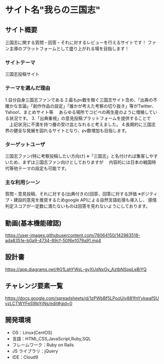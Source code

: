 # サイト名"我らの三国志"

## サイト概要

三国志に関する質問・回答・それに対するレビューを行えるサイトです！
ファン主導のプラットフォームとして盛り上がれる場を目指します！

### サイトテーマ
三国志投稿サイト

### テーマを選んだ理由
1.自分自身三国志ファンである
2.最もpv数を稼ぐ三国志サイト含め、「出典の不確かな言論」「創作作品の設定」「誰かが考えた考察の切り抜き」等がTwitter、Yahoo!、まとめサイト等
　あらゆる場所でコピペの再生産のように増殖している状況です。
3.「出典重視」の意見投稿プラットフォームを提供することで
　上記状況に不満を持つ層の受け皿となれると考えました。
4.長期的に三国志界の健全な発展を図れるサイトとなり、pv数増加も目指します。

### ターゲットユーザ
三国志ファン(特に考察投稿したい方向け)
※「三国志」と名付ければ集客しやすいため、まずは三国志ファン向けとしておりますが
　内容的には日本の戦国時代等他テーマの設定も可能です。

### 主な利用シーン
質問・意見投稿、それに対する(出典付きの)回答、回答に対する評価
※ポジティブ・建設的意見を推奨するためgoogle APIによる自然言語処理も導入し、
  感情判定スコアが一定数に満たないものは回答を見れないようにしております。


## 動画(基本機能確認)
<https://user-images.githubusercontent.com/78064150/142983518-ada8351e-b0a9-4734-89cf-50f6e1079a91.mp4>


## 設計書
<https://app.diagrams.net/#G1LahYWsL-gyXUqNxGy_AztbNSppLeBiYQ>

## チャレンジ要素一覧
<https://docs.google.com/spreadsheets/d/1zPWbBf5LPooUiv881fnYykwafSUyzLCTWYFeSWpYjNs/edit#gid=0>

## 開発環境

- OS：Linux(CentOS)
- 言語：HTML,CSS,JavaScript,Ruby,SQL
- フレームワーク：Ruby on Rails
- JS ライブラリ：jQuery
- IDE：Cloud9
